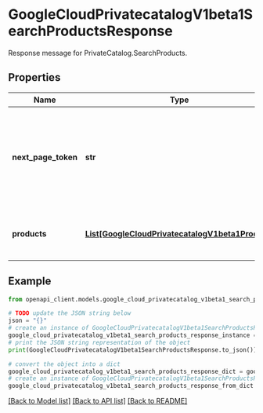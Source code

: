 # GoogleCloudPrivatecatalogV1beta1SearchProductsResponse

Response message for PrivateCatalog.SearchProducts.

## Properties

Name | Type | Description | Notes
------------ | ------------- | ------------- | -------------
**next_page_token** | **str** | A pagination token returned from a previous call to SearchProducts that indicates from where listing should continue. This field is optional. | [optional] 
**products** | [**List[GoogleCloudPrivatecatalogV1beta1Product]**](GoogleCloudPrivatecatalogV1beta1Product.md) | The &#x60;Product&#x60; resources computed from the resource context. | [optional] 

## Example

```python
from openapi_client.models.google_cloud_privatecatalog_v1beta1_search_products_response import GoogleCloudPrivatecatalogV1beta1SearchProductsResponse

# TODO update the JSON string below
json = "{}"
# create an instance of GoogleCloudPrivatecatalogV1beta1SearchProductsResponse from a JSON string
google_cloud_privatecatalog_v1beta1_search_products_response_instance = GoogleCloudPrivatecatalogV1beta1SearchProductsResponse.from_json(json)
# print the JSON string representation of the object
print(GoogleCloudPrivatecatalogV1beta1SearchProductsResponse.to_json())

# convert the object into a dict
google_cloud_privatecatalog_v1beta1_search_products_response_dict = google_cloud_privatecatalog_v1beta1_search_products_response_instance.to_dict()
# create an instance of GoogleCloudPrivatecatalogV1beta1SearchProductsResponse from a dict
google_cloud_privatecatalog_v1beta1_search_products_response_from_dict = GoogleCloudPrivatecatalogV1beta1SearchProductsResponse.from_dict(google_cloud_privatecatalog_v1beta1_search_products_response_dict)
```
[[Back to Model list]](../README.md#documentation-for-models) [[Back to API list]](../README.md#documentation-for-api-endpoints) [[Back to README]](../README.md)


